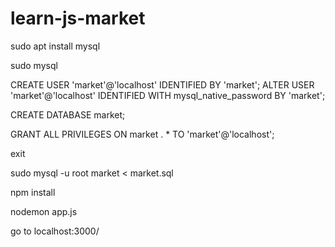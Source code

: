 # learn-js-market
sudo apt install mysql

sudo mysql

CREATE USER 'market'@'localhost' IDENTIFIED BY 'market';
ALTER USER 'market'@'localhost' IDENTIFIED WITH mysql_native_password BY 'market';

CREATE DATABASE market;

GRANT ALL PRIVILEGES ON market . * TO 'market'@'localhost';

exit

sudo mysql -u root market < market.sql

npm install

nodemon app.js

go to localhost:3000/